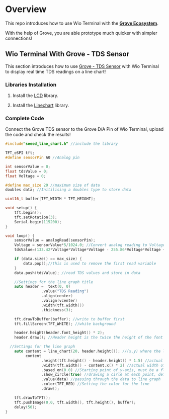 # Overview

This repo introduces how to use Wio Terminal with the [**Grove Ecosystem**](https://www.seeedstudio.com/grove.html).

With the help of Grove, you are able prototype much quicker with simpler connections!

## Wio Terminal With Grove - TDS Sensor

This section introduces how to use [Grove - TDS Sensor](http://wiki.seeedstudio.com/Grove-TDS-Sensor/) with Wio Terminal to display real time TDS readings on a line chart!

### Libraries Installation

1. Install the [LCD](https://github.com/ansonhe97/GroveUIDocs/tree/master/RescreenDocs/LCD) library.

2. Install the [Linechart](https://github.com/ansonhe97/GroveUIDocs/blob/master/RescreenDocs/LCD/linecharts.md) library.

### Complete Code

Connect the Grove TDS sensor to the Grove D/A Pin of Wio Terminal, upload the code and check the results!

```cpp
#include"seeed_line_chart.h" //include the library

TFT_eSPI tft;
#define sensorPin A0 //Analog pin

int sensorValue = 0;
float tdsValue = 0;
float Voltage = 0;

#define max_size 20 //maximum size of data
doubles data; //Initilising a doubles type to store data

uint16_t buffer[TFT_WIDTH * TFT_HEIGHT];

void setup() {
    tft.begin();
    tft.setRotation(3);
    Serial.begin(115200);
}

void loop() {
    sensorValue = analogRead(sensorPin);
    Voltage = sensorValue*5/1024.0; //Convert analog reading to Voltage
    tdsValue=(133.42*Voltage*Voltage*Voltage - 255.86*Voltage*Voltage + 857.39*Voltage)*0.5; //Convert voltage value to TDS value

    if (data.size() == max_size) {
        data.pop();//this is used to remove the first read variable
    }
    data.push(tdsValue); //read TDS values and store in data

    //Settings for the line graph title
    auto header =  text(0, 0)
                .value("TDS Reading")
                .align(center)
                .valign(vcenter)
                .width(tft.width())
                .thickness(3);

    tft.drawToBuffer(buffer); //write to buffer first
    tft.fillScreen(TFT_WHITE); //white background

    header.height(header.font_height() * 2);
    header.draw(); //Header height is the twice the height of the font

  //Settings for the line graph
    auto content = line_chart(20, header.height()); //(x,y) where the line graph begins
         content
                .height(tft.height() - header.height() * 1.5) //actual height of the line chart
                .width(tft.width() - content.x() * 2) //actual width of the line chart
                .based_on(0.0) //Starting point of y-axis, must be a float
                .show_circle(true) //drawing a cirle at each point, default is on.
                .value(data) //passing through the data to line graph
                .color(TFT_RED) //Setting the color for the line
                .draw();

    tft.drawToTFT();
    tft.pushImage(0,0, tft.width(), tft.height(), buffer);
    delay(50);
}
```